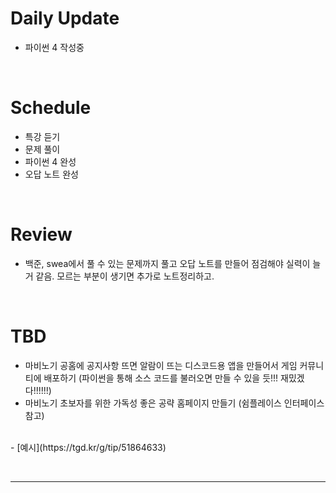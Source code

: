 
# Daily Update
- 파이썬 4 작성중

&nbsp;
# Schedule
- 특강 듣기
- 문제 풀이
- 파이썬 4 완성
- 오답 노트 완성

&nbsp;
# Review
- 백준, swea에서 풀 수 있는 문제까지 풀고 오답 노트를 만들어 점검해야 실력이 늘 거 같음. 모르는 부분이 생기면 추가로 노트정리하고.

&nbsp;
# TBD
- 마비노기 공홈에 공지사항 뜨면 알람이 뜨는 디스코드용 앱을 만들어서 게임 커뮤니티에 배포하기 (파이썬을 통해 소스 코드를 불러오면 만들 수 있을 듯!!! 재밌겠다!!!!!!)
- 마비노기 초보자를 위한 가독성 좋은 공략 홈페이지 만들기 (쉼플레이스 인터페이스 참고)
<br>
- [예시](https://tgd.kr/g/tip/51864633)

&nbsp;
***